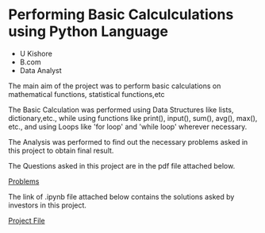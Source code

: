 # Performing Basic Calculculations using Python Language

- U Kishore
- B.com
- Data Analyst

The main aim of the project was to perform basic calculations on mathematical functions, statistical functions,etc

The Basic Calculation was performed using Data Structures like lists, dictionary,etc., while using functions like print(), input(), sum(), avg(), max(), etc., and using Loops like 'for loop' and 'while loop' wherever necessary. 

The Analysis was performed to find out the necessary problems asked in this project to obtain final result.

The Questions asked in this project are in the pdf file attached below.

[Problems](https://github.com/ukishore33/Performing-Basic-Calculculations-using-Python-Language/blob/main/Questions%20asked%20By%20The%20Investors.pdf)

The link of .ipynb file attached below contains the solutions asked by investors in this project.

[Project File](https://github.com/ukishore33/Performing-Basic-Calculculations-using-Python-Language/blob/main/Performing%20Basic%20Calculations%20using%20Python%20Language.ipynb)
